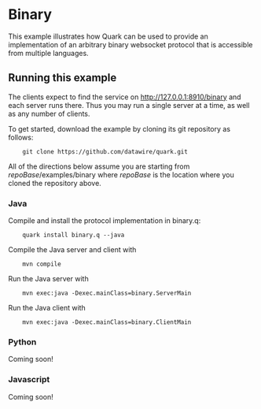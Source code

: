 # Binary 

This example illustrates how Quark can be used to provide an
implementation of an arbitrary binary websocket protocol that is
accessible from multiple languages.

## Running this example

The clients expect to find the service on http://127.0.0.1:8910/binary
and each server runs there. Thus you may run a single server at a
time, as well as any number of clients.

To get started, download the example by cloning its git repository as
follows:

        git clone https://github.com/datawire/quark.git

All of the directions below assume you are starting from
*repoBase*/examples/binary where *repoBase* is the location where you
cloned the repository above.

### Java

Compile and install the protocol implementation in binary.q:

        quark install binary.q --java

Compile the Java server and client with 

        mvn compile

Run the Java server with

        mvn exec:java -Dexec.mainClass=binary.ServerMain

Run the Java client with

        mvn exec:java -Dexec.mainClass=binary.ClientMain

### Python

Coming soon!

### Javascript

Coming soon!
